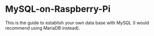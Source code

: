 # MySQL-on-Raspberry-Pi
This is the guide to establish your own data base with MySQL (I would recommend using MariaDB instead).
